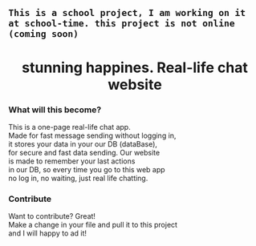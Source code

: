 ## `This is a school project, I am working on it at school-time. this project is not online (coming soon)`

<h1 align="center">stunning happines. Real-life chat website</h1>

### What will this become?
This is a one-page real-life chat app.<br/>
Made for fast message sending without logging in, <br/>
it stores your data in your our DB (dataBase),<br/>
for secure and fast data sending. Our website <br/>
is made to remember your last actions <br/>
in our DB, so every time you go to this web app<br/>
no log in, no waiting, just real life chatting.

### Contribute
Want to contribute? Great!<br/>
Make a change in your file and pull it to this project <br/>
and I will happy to ad it!
